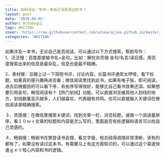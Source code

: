 ```yaml
---
title: 如何谈论／写作一本自己没有读过的书？
layout: post
data: '2019-09-05'
author: Octodog🐙🐶
tags: WRITING
cover: 'https://raw.githubusercontent.com/aJiea/ajiea.github.io/master/_posts/190905/cover.jpg'
categories: 'WRITING'
---
```



如果涉及一本书，无论自己是否阅读，可以通过以下方式搜索，帮助写作：</br>
1、泛泛搜：百度直接输书名+金句。比如：解忧杂货铺 金句/名言/读后感。用百度搜索出来的信息是最杂乱，信息也是最不精确。

2、素材搜：豆瓣上过一下简短书评，讨论内容。长篇书评通常太啰嗦，看下标题，如果真的感兴趣再进去看；微信阅读里找到此书，如果有电子版，即可阅读，进去后根据目的可以看下序，有些序写得很好，能够比自己看书效果还深。如果想要引用金句，微信阅读有个【热门划线】功能，可以直接浏览被其他人划线的地方，划线数量显示越多，人们越喜欢，代表越有共鸣。也可以直接输入关键词在微信阅读里精确搜索。

３、灵感搜：在微信里搜索关键词，找到文章一栏，浏览标题，或做一个阅读量排序，看１０ｗ＋文章的标题和内容是怎么写的，里面是否有些逻辑和语言可以给自己灵感的。

４、畅销搜：畅销书在樊登读书会搜，看文字版，他总结得调理非常清晰，该有的都有了，如果没有读过这本书，有需要马上有这方面知识的，可以通过这个渠道快速ｇｅｔ核心内容和书的逻辑。